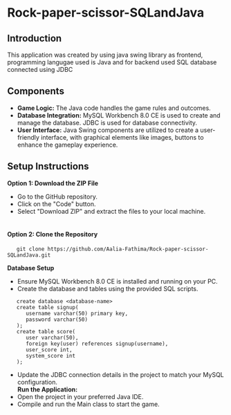 # Rock-paper-scissor-SQLandJava
## Introduction
This application was created by using java swing library as frontend, programming langugae used is Java and for backend used SQL database connected using JDBC
## Components
- **Game Logic:** 
The Java code handles the game rules and outcomes.
- **Database Integration:** 
MySQL Workbench 8.0 CE is used to create and manage the database. JDBC is used for database connectivity.
- **User Interface:** 
Java Swing components are utilized to create a user-friendly interface, with graphical elements like images, buttons to enhance the gameplay experience.
## Setup Instructions
**Option 1: Download the ZIP File**
- Go to the GitHub repository.
- Click on the "Code" button.
- Select "Download ZIP" and extract the files to your local machine.<br><br>
#### Option 2: Clone the Repository
```
   git clone https://github.com/Aalia-Fathima/Rock-paper-scissor-SQLandJava.git

```
**Database Setup**
- Ensure MySQL Workbench 8.0 CE is installed and running on your PC.
- Create the database and tables using the provided SQL scripts.
```
   create database <database-name>
   create table signup(
      username varchar(50) primary key,
      password varchar(50)
   );
   create table score(
      user varchar(50),
      foreign key(user) references signup(username),
      user_score int,
      system_score int
   );

```
- Update the JDBC connection details in the project to match your MySQL configuration.<br>
**Run the Application:**
- Open the project in your preferred Java IDE.
- Compile and run the Main class to start the game.
